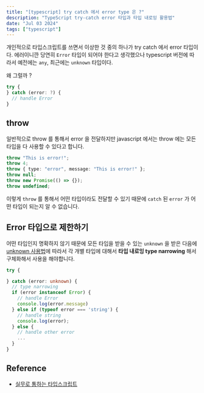 ```yaml
---
title: "[typescript] try catch 에서 error type 은 ?"
description: "TypeScript try-catch error 타입과 타입 내로잉 활용법"
date: "Jul 03 2024"
tags: ["typescript"]
---
```


개인적으로 타입스크립트를 쓰면서 이상한 것 중의 하나가 try catch 에서 error 타입이다.
에러이니깐 당연히 `Error` 타입이 되어야 한다고 생각했으나 typescript 버전에 따라서 예전에는 `any`, 최근에는 `unknown` 타입이다.

왜 그럴까 ?

```typescript
try {
} catch (error: ?) {
  // handle Error
}
```

## throw

일반적으로 throw 를 통해서 error 을 전달하지만 javascript 에서는 throw 에는 모든 타입을 다 사용할 수 있다고 합니다.

```typescript
throw "This is error!";
throw 4;
throw { type: "error", message: "This is error!" };
throw null;
throw new Promise(() => {});
throw undefined;
```

이렇게 `throw` 를 통해서 어떤 타입이라도 전달할 수 있기 때문에 `catch` 된 `error` 가 어떤 타입이 되는지 알 수 없습니다.

## Error 타입으로 제한하기

어떤 타입인지 명확하지 않기 때문에 모든 타입을 받을 수 있는 `unknown` 을 받은 다음에 [unknown 사용법](https://tkhwang.github.io/posts/2024-06-29-typescript-how-to-use-unknown/)에 따라서 각 개별 타입에 대해서 **타입 내로잉 type narrowing** 해서 구체화해서 사용을 해야합니다.

```typescript
try {

} catch (error: unknown) {
  // type narrowing
  if (error instanceof Error) {
    // handle Error
    console.log(error.message)
  } else if (typeof error === 'string') {
    // handle string
    console.log(error);
  } else {
    // handle other error
    ...
  }
}
```

## Reference

- [실무로 통하는 타입스크립트](https://www.aladin.co.kr/shop/wproduct.aspx?ItemId=341765327)
